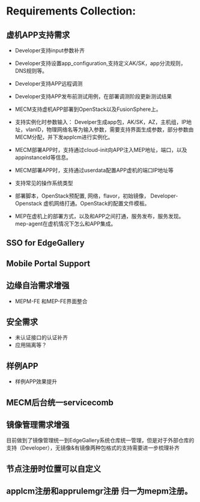 # Requirements Collection:

## 虚机APP支持需求
* Developer支持input参数补齐
* Developer支持设置app_configuration,支持定义AK/SK，app分流规则，DNS规则等。
* Developer支持APP远程调测
* Developer支持APP发布前测试用例，在部署调测阶段更新测试结果
* MECM支持虚机APP部署到OpenStack以及FusionSphere上。
* 支持实例化时参数输入：
    Develper生成app包，AK/SK，AZ，主机组，IP地址，vlanID，物理网络名等为输入参数，需要支持界面生成参数，部分参数由MECM分配，并下发applcm进行实例化。

* MECM部署APP时，支持通过cloud-init向APP注入MEP地址，端口，以及appinstanceId等信息。

* MECM部署APP时，支持通过userdata配置APP虚机的端口IP地址等

* 支持常见的操作系统类型

* 部署脚本，OpenStack预配置, 网络，flavor，初始镜像， Developer-Openstack 虚机网络打通。OpenStack的配置文件模板。

* MEP在虚机上的部署方式，以及和APP之间打通，服务发布，服务发现。mep-agent在虚机情况下怎么和APP集成。

## SSO for EdgeGallery

## Mobile Portal Support 

## 边缘自治需求增强
* MEPM-FE 和MEP-FE界面整合


## 安全需求
* 未认证接口的认证补齐
* 应用隔离等？

## 样例APP
* 样例APP效果提升

## MECM后台统一servicecomb

## 镜像管理需求增强
   目前做到了镜像管理统一到EdgeGallery系统仓库统一管理，但是对于外部仓库的支持（Developer），无镜像&有镜像两种包格式的支持需要进一步梳理补齐

## 节点注册时位置可以自定义

## applcm注册和apprulemgr注册 归一为mepm注册。


